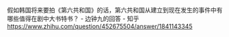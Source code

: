 假如韩国将来要拍《第六共和国》的话，第六共和国从建立到现在发生的事件中有哪些值得在剧中大书特书？ - 边钟九的回答 - 知乎
https://www.zhihu.com/question/452675504/answer/1841143345
